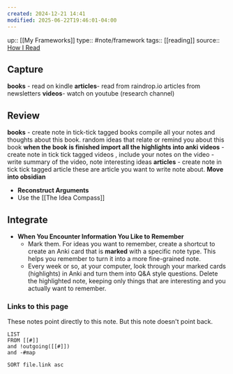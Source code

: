 ```yaml
---
created: 2024-12-21 14:41
modified: 2025-06-22T19:46:01-04:00
---
```

up::  [[My Frameworks]]
type:: #note/framework 
tags:: [[reading]]
source:: [How I Read](https://notes.burke.libbey.me/how-i-read/)
## Capture
**books** - read on kindle
**articles**- read from raindrop.io
	articles from newsletters
**videos**- watch on youtube (research channel)

## Review
**books** - create note in tick-tick tagged books
	compile all your notes and thoughts about this book. random ideas that relate or remind you about this book
	**when the book is finished import all the highlights into anki**
**videos** - create note in tick tick tagged videos , include your notes on the video
	- write summary of the video, note interesting ideas
**articles** -  create note in tick tick tagged article
	these are article you want to write note about.
**Move into obsidian**
- **Reconstruct Arguments**
- Use the [[The Idea Compass]]


## Integrate
- **When You Encounter Information You Like to Remember**
  - Mark them. For ideas you want to remember, create a shortcut to create an Anki card that is **marked** with a specific note type. This helps you remember to turn it into a more fine-grained note.
  - Every week or so, at your computer, look through your marked cards (highlights) in Anki and turn them into Q&A style questions. Delete the highlighted note, keeping only things that are interesting and you actually want to remember.

### Links to this page
These notes point directly to this note. But this note doesn't point back.
```dataview
LIST
FROM [[#]]
and !outgoing([[#]])
and -#map

SORT file.link asc
```
